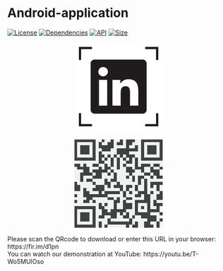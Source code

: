 # Android-application
[![License](https://img.shields.io/badge/License-Apache%202-brightgreen.svg)](https://www.apache.org/licenses/LICENSE-2.0)
[![Dependencies](https://img.shields.io/badge/dependencies-recent-green.svg)](https://github.com/ybq/Android-SpinKit)
[![API](https://img.shields.io/badge/API-24%2B-orange.svg?style=flat)](https://android-arsenal.com/api?level=24)
[![Size](https://img.shields.io/badge/Size-1.4MB-critical.svg)](https://fir.im/d1pn)
<p align="center"><img src="images/LinkedInFinder Icon.jpg"><span style="display:block;">&emsp;&emsp;&emsp;&emsp;</span><img src="images/QR code.jpg"></p>
Please scan the QRcode to download or enter this URL in your browser: https://fir.im/d1pn<br>
You can watch our demonstration at YouTube: https://youtu.be/T-Wo5MUlOso<br>
